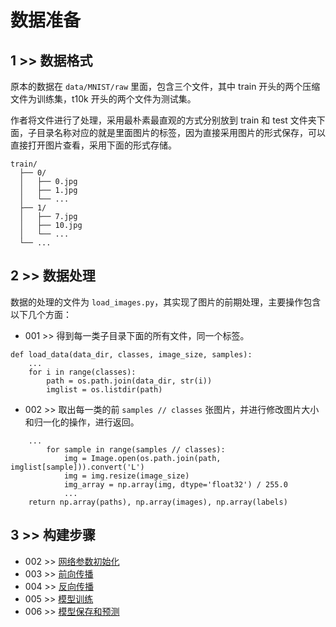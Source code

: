 # 数据准备

## 1 >> 数据格式

原本的数据在 `data/MNIST/raw` 里面，包含三个文件，其中 train 开头的两个压缩文件为训练集，t10k 开头的两个文件为测试集。

作者将文件进行了处理，采用最朴素最直观的方式分别放到 train 和 test 文件夹下面，子目录名称对应的就是里面图片的标签，因为直接采用图片的形式保存，可以直接打开图片查看，采用下面的形式存储。

```
train/
  ├── 0/
  │   ├── 0.jpg
  │   ├── 1.jpg
  │   └── ...
  ├── 1/
  │   ├── 7.jpg
  │   ├── 10.jpg
  │   └── ...
  └── ...
```

## 2 >> 数据处理

数据的处理的文件为 `load_images.py`，其实现了图片的前期处理，主要操作包含以下几个方面：

- 001 >> 得到每一类子目录下面的所有文件，同一个标签。

```
def load_data(data_dir, classes, image_size, samples):
    ...
    for i in range(classes):
        path = os.path.join(data_dir, str(i))
        imglist = os.listdir(path)
```

- 002 >> 取出每一类的前 `samples // classes` 张图片，并进行修改图片大小和归一化的操作，进行返回。

```
    ...
        for sample in range(samples // classes):
            img = Image.open(os.path.join(path, imglist[sample])).convert('L')
            img = img.resize(image_size)
            img_array = np.array(img, dtype='float32') / 255.0
            ...
    return np.array(paths), np.array(images), np.array(labels)
```

## 3 >> 构建步骤

- 002 >> [网络参数初始化](https://github.com/fangqing408/00-MNIST/blob/master/recognition/002.md)
- 003 >> [前向传播](https://github.com/fangqing408/00-MNIST/blob/master/recognition/003.md)
- 004 >> [反向传播](https://github.com/fangqing408/00-MNIST/blob/master/recognition/004.md)
- 005 >> [模型训练](https://github.com/fangqing408/00-MNIST/blob/master/recognition/005.md)
- 006 >> [模型保存和预测](https://github.com/fangqing408/00-MNIST/blob/master/recognition/006.md)
